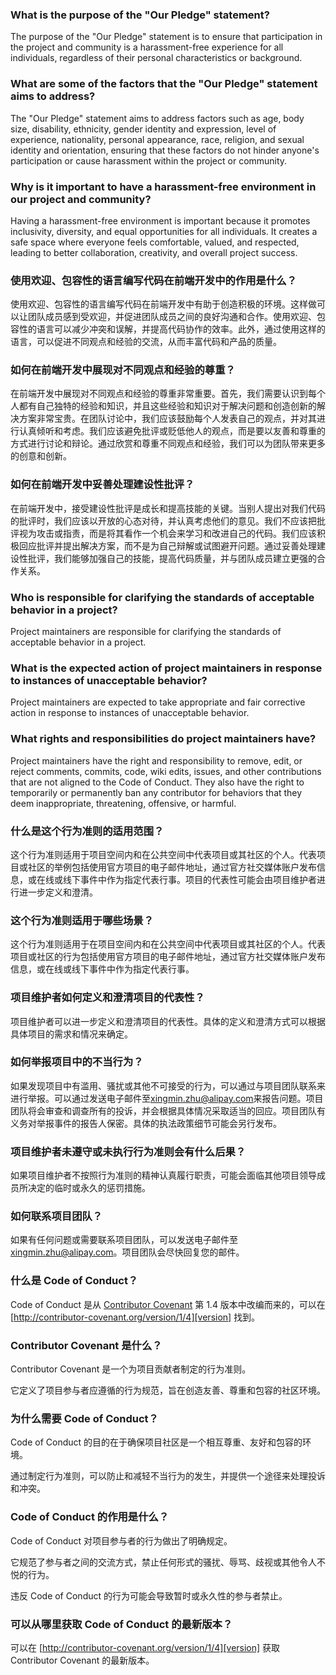 ### What is the purpose of the "Our Pledge" statement?

The purpose of the "Our Pledge" statement is to ensure that participation in the project and community is a harassment-free experience for all individuals, regardless of their personal characteristics or background.

### What are some of the factors that the "Our Pledge" statement aims to address?

The "Our Pledge" statement aims to address factors such as age, body size, disability, ethnicity, gender identity and expression, level of experience, nationality, personal appearance, race, religion, and sexual identity and orientation, ensuring that these factors do not hinder anyone's participation or cause harassment within the project or community.

### Why is it important to have a harassment-free environment in our project and community?

Having a harassment-free environment is important because it promotes inclusivity, diversity, and equal opportunities for all individuals. It creates a safe space where everyone feels comfortable, valued, and respected, leading to better collaboration, creativity, and overall project success.

### 使用欢迎、包容性的语言编写代码在前端开发中的作用是什么？

使用欢迎、包容性的语言编写代码在前端开发中有助于创造积极的环境。这样做可以让团队成员感到受欢迎，并促进团队成员之间的良好沟通和合作。使用欢迎、包容性的语言可以减少冲突和误解，并提高代码协作的效率。此外，通过使用这样的语言，可以促进不同观点和经验的交流，从而丰富代码和产品的质量。

### 如何在前端开发中展现对不同观点和经验的尊重？

在前端开发中展现对不同观点和经验的尊重非常重要。首先，我们需要认识到每个人都有自己独特的经验和知识，并且这些经验和知识对于解决问题和创造创新的解决方案非常宝贵。在团队讨论中，我们应该鼓励每个人发表自己的观点，并对其进行认真倾听和考虑。我们应该避免批评或贬低他人的观点，而是要以友善和尊重的方式进行讨论和辩论。通过欣赏和尊重不同观点和经验，我们可以为团队带来更多的创意和创新。 

### 如何在前端开发中妥善处理建设性批评？

在前端开发中，接受建设性批评是成长和提高技能的关键。当别人提出对我们代码的批评时，我们应该以开放的心态对待，并认真考虑他们的意见。我们不应该把批评视为攻击或指责，而是将其看作一个机会来学习和改进自己的代码。我们应该积极回应批评并提出解决方案，而不是为自己辩解或试图避开问题。通过妥善处理建设性批评，我们能够加强自己的技能，提高代码质量，并与团队成员建立更强的合作关系。

### Who is responsible for clarifying the standards of acceptable behavior in a project?
Project maintainers are responsible for clarifying the standards of acceptable behavior in a project.

### What is the expected action of project maintainers in response to instances of unacceptable behavior?
Project maintainers are expected to take appropriate and fair corrective action in response to instances of unacceptable behavior.

### What rights and responsibilities do project maintainers have?
Project maintainers have the right and responsibility to remove, edit, or reject comments, commits, code, wiki edits, issues, and other contributions that are not aligned to the Code of Conduct. They also have the right to temporarily or permanently ban any contributor for behaviors that they deem inappropriate, threatening, offensive, or harmful.

### 什么是这个行为准则的适用范围？

这个行为准则适用于项目空间内和在公共空间中代表项目或其社区的个人。代表项目或社区的举例包括使用官方项目的电子邮件地址，通过官方社交媒体账户发布信息，或在线或线下事件中作为指定代表行事。项目的代表性可能会由项目维护者进行进一步定义和澄清。

### 这个行为准则适用于哪些场景？

这个行为准则适用于在项目空间内和在公共空间中代表项目或其社区的个人。代表项目或社区的行为包括使用官方项目的电子邮件地址，通过官方社交媒体账户发布信息，或在线或线下事件中作为指定代表行事。

### 项目维护者如何定义和澄清项目的代表性？

项目维护者可以进一步定义和澄清项目的代表性。具体的定义和澄清方式可以根据具体项目的需求和情况来确定。

### 如何举报项目中的不当行为？
如果发现项目中有滥用、骚扰或其他不可接受的行为，可以通过与项目团队联系来进行举报。可以通过发送电子邮件至[xingmin.zhu@alipay.com](mailto:xingmin.zhu@alipay.com)来报告问题。项目团队将会审查和调查所有的投诉，并会根据具体情况采取适当的回应。项目团队有义务对举报事件的报告人保密。具体的执法政策细节可能会另行发布。

### 项目维护者未遵守或未执行行为准则会有什么后果？
如果项目维护者不按照行为准则的精神认真履行职责，可能会面临其他项目领导成员所决定的临时或永久的惩罚措施。

### 如何联系项目团队？
如果有任何问题或需要联系项目团队，可以发送电子邮件至[xingmin.zhu@alipay.com](mailto:xingmin.zhu@alipay.com)。项目团队会尽快回复您的邮件。

### 什么是 Code of Conduct？

Code of Conduct 是从 [Contributor Covenant][homepage] 第 1.4 版本中改编而来的，可以在 [http://contributor-covenant.org/version/1/4][version] 找到。

[homepage]: http://contributor-covenant.org
[version]: http://contributor-covenant.org/version/1/4/

### Contributor Covenant 是什么？

Contributor Covenant 是一个为项目贡献者制定的行为准则。

它定义了项目参与者应遵循的行为规范，旨在创造友善、尊重和包容的社区环境。

### 为什么需要 Code of Conduct？

Code of Conduct 的目的在于确保项目社区是一个相互尊重、友好和包容的环境。

通过制定行为准则，可以防止和减轻不当行为的发生，并提供一个途径来处理投诉和冲突。

### Code of Conduct 的作用是什么？

Code of Conduct 对项目参与者的行为做出了明确规定。

它规范了参与者之间的交流方式，禁止任何形式的骚扰、辱骂、歧视或其他令人不悦的行为。

违反 Code of Conduct 的行为可能会导致暂时或永久性的参与者禁止。

### 可以从哪里获取 Code of Conduct 的最新版本？

可以在 [http://contributor-covenant.org/version/1/4][version] 获取 Contributor Covenant 的最新版本。

[version]: http://contributor-covenant.org/version/1/4/